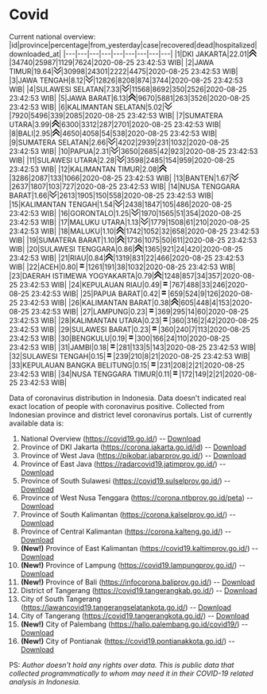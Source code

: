 # Covid
Current national overview:
|id|province|percentage|from_yesterday|case|recovered|dead|hospitalized|downloaded_at|
|---|---|---|---|---|---|---|---|---|
|1|DKI JAKARTA|22.01|![up](https://github.com/ariefrachmannn/covid/raw/master/img/rsz_img_186982.png)|34740|25987|1129|7624|2020-08-25 23:42:53 WIB|
|2|JAWA TIMUR|19.64|![down](https://github.com/ariefrachmannn/covid/raw/master/img/rsz_down.png)|30998|24301|2222|4475|2020-08-25 23:42:53 WIB|
|3|JAWA TENGAH|8.12|![down](https://github.com/ariefrachmannn/covid/raw/master/img/rsz_down.png)|12826|8208|874|3744|2020-08-25 23:42:53 WIB|
|4|SULAWESI SELATAN|7.33|![down](https://github.com/ariefrachmannn/covid/raw/master/img/rsz_down.png)|11568|8692|350|2526|2020-08-25 23:42:53 WIB|
|5|JAWA BARAT|6.13|![up](https://github.com/ariefrachmannn/covid/raw/master/img/rsz_img_186982.png)|9670|5881|263|3526|2020-08-25 23:42:53 WIB|
|6|KALIMANTAN SELATAN|5.02|![down](https://github.com/ariefrachmannn/covid/raw/master/img/rsz_down.png)|7920|5496|339|2085|2020-08-25 23:42:53 WIB|
|7|SUMATERA UTARA|3.99|![up](https://github.com/ariefrachmannn/covid/raw/master/img/rsz_img_186982.png)|6300|3312|287|2701|2020-08-25 23:42:53 WIB|
|8|BALI|2.95|![up](https://github.com/ariefrachmannn/covid/raw/master/img/rsz_img_186982.png)|4650|4058|54|538|2020-08-25 23:42:53 WIB|
|9|SUMATERA SELATAN|2.66|![down](https://github.com/ariefrachmannn/covid/raw/master/img/rsz_down.png)|4202|2939|231|1032|2020-08-25 23:42:53 WIB|
|10|PAPUA|2.31|![down](https://github.com/ariefrachmannn/covid/raw/master/img/rsz_down.png)|3650|2685|42|923|2020-08-25 23:42:53 WIB|
|11|SULAWESI UTARA|2.28|![down](https://github.com/ariefrachmannn/covid/raw/master/img/rsz_down.png)|3598|2485|154|959|2020-08-25 23:42:53 WIB|
|12|KALIMANTAN TIMUR|2.08|![up](https://github.com/ariefrachmannn/covid/raw/master/img/rsz_img_186982.png)|3286|2087|133|1066|2020-08-25 23:42:53 WIB|
|13|BANTEN|1.67|![down](https://github.com/ariefrachmannn/covid/raw/master/img/rsz_down.png)|2637|1807|103|727|2020-08-25 23:42:53 WIB|
|14|NUSA TENGGARA BARAT|1.66|![down](https://github.com/ariefrachmannn/covid/raw/master/img/rsz_down.png)|2613|1905|150|558|2020-08-25 23:42:53 WIB|
|15|KALIMANTAN TENGAH|1.54|![down](https://github.com/ariefrachmannn/covid/raw/master/img/rsz_down.png)|2438|1847|105|486|2020-08-25 23:42:53 WIB|
|16|GORONTALO|1.25|![down](https://github.com/ariefrachmannn/covid/raw/master/img/rsz_down.png)|1970|1565|51|354|2020-08-25 23:42:53 WIB|
|17|MALUKU UTARA|1.13|![down](https://github.com/ariefrachmannn/covid/raw/master/img/rsz_down.png)|1779|1508|61|210|2020-08-25 23:42:53 WIB|
|18|MALUKU|1.10|![up](https://github.com/ariefrachmannn/covid/raw/master/img/rsz_img_186982.png)|1742|1052|32|658|2020-08-25 23:42:53 WIB|
|19|SUMATERA BARAT|1.10|![up](https://github.com/ariefrachmannn/covid/raw/master/img/rsz_img_186982.png)|1736|1075|50|611|2020-08-25 23:42:53 WIB|
|20|SULAWESI TENGGARA|0.86|![up](https://github.com/ariefrachmannn/covid/raw/master/img/rsz_img_186982.png)|1365|921|24|420|2020-08-25 23:42:53 WIB|
|21|RIAU|0.84|![up](https://github.com/ariefrachmannn/covid/raw/master/img/rsz_img_186982.png)|1319|831|22|466|2020-08-25 23:42:53 WIB|
|22|ACEH|0.80|![equal](https://github.com/ariefrachmannn/covid/raw/master/img/rsz_equal.png)|1261|191|38|1032|2020-08-25 23:42:53 WIB|
|23|DAERAH ISTIMEWA YOGYAKARTA|0.79|![up](https://github.com/ariefrachmannn/covid/raw/master/img/rsz_img_186982.png)|1248|857|34|357|2020-08-25 23:42:53 WIB|
|24|KEPULAUAN RIAU|0.49|![equal](https://github.com/ariefrachmannn/covid/raw/master/img/rsz_equal.png)|767|488|33|246|2020-08-25 23:42:53 WIB|
|25|PAPUA BARAT|0.42|![equal](https://github.com/ariefrachmannn/covid/raw/master/img/rsz_equal.png)|659|524|9|126|2020-08-25 23:42:53 WIB|
|26|KALIMANTAN BARAT|0.38|![up](https://github.com/ariefrachmannn/covid/raw/master/img/rsz_img_186982.png)|605|448|4|153|2020-08-25 23:42:53 WIB|
|27|LAMPUNG|0.23|![equal](https://github.com/ariefrachmannn/covid/raw/master/img/rsz_equal.png)|369|295|14|60|2020-08-25 23:42:53 WIB|
|28|KALIMANTAN UTARA|0.23|![equal](https://github.com/ariefrachmannn/covid/raw/master/img/rsz_equal.png)|360|316|2|42|2020-08-25 23:42:53 WIB|
|29|SULAWESI BARAT|0.23|![equal](https://github.com/ariefrachmannn/covid/raw/master/img/rsz_equal.png)|360|240|7|113|2020-08-25 23:42:53 WIB|
|30|BENGKULU|0.19|![equal](https://github.com/ariefrachmannn/covid/raw/master/img/rsz_equal.png)|300|166|24|110|2020-08-25 23:42:53 WIB|
|31|JAMBI|0.18|![equal](https://github.com/ariefrachmannn/covid/raw/master/img/rsz_equal.png)|281|133|5|143|2020-08-25 23:42:53 WIB|
|32|SULAWESI TENGAH|0.15|![equal](https://github.com/ariefrachmannn/covid/raw/master/img/rsz_equal.png)|239|210|8|21|2020-08-25 23:42:53 WIB|
|33|KEPULAUAN BANGKA BELITUNG|0.15|![equal](https://github.com/ariefrachmannn/covid/raw/master/img/rsz_equal.png)|231|208|2|21|2020-08-25 23:42:53 WIB|
|34|NUSA TENGGARA TIMUR|0.11|![equal](https://github.com/ariefrachmannn/covid/raw/master/img/rsz_equal.png)|172|149|2|21|2020-08-25 23:42:53 WIB|

Data of coronavirus distribution in Indonesia. Data doesn't indicated real exact location of people with coronavirus positive. Collected from Indonesian province and district level coronavirus portals. List of currently available data is:
1. National Overview (https://covid19.go.id/) -- [Download](https://www.dropbox.com/s/66ly270fw4y76fx/covid_nasional.csv?dl=0)
2. Province of DKI Jakarta (https://corona.jakarta.go.id/id) -- [Download](https://riwayat-file-covid-19-dki-jakarta-jakartagis.hub.arcgis.com/)
3. Province of West Java (https://pikobar.jabarprov.go.id/) -- [Download](https://www.dropbox.com/s/alg0zp60fylq6cn/covid_jabar.csv?dl=0)
4. Province of East Java (https://radarcovid19.jatimprov.go.id/) -- [Download](https://www.dropbox.com/sh/e7vtgcnl4ckbvr4/AADo9UMRDZvrhHn66qTHZOvNa?dl=0)
5. Province of South Sulawesi (https://covid19.sulselprov.go.id/) -- [Download](https://www.dropbox.com/s/z5ek23lwcztj7z7/covid_sulsel.csv?dl=0)
6. Province of West Nusa Tenggara (https://corona.ntbprov.go.id/peta) -- [Download](https://www.dropbox.com/s/4p2k93n42xx0c00/covid_ntb.csv?dl=0)
7. Province of South Kalimantan (https://corona.kalselprov.go.id/) -- [Download](https://www.dropbox.com/sh/7aa2kvz8lb04pzz/AADH1Oj5oFMw2mp-D3JStPRsa?dl=0)
8. Province of Central Kalimantan (https://corona.kalteng.go.id/) -- [Download](https://www.dropbox.com/s/9q01v5r3ys2ozk4/covid_kalteng.csv?dl=0)
9. **(New!)** Province of East Kalimantan (https://covid19.kaltimprov.go.id/) -- [Download](https://www.dropbox.com/sh/qhpxj532nm80goa/AAB6ek_fp1__ieTR0TFQpfIga?dl=0)
10. **(New!)** Province of Lampung (https://covid19.lampungprov.go.id/) -- [Download](https://www.dropbox.com/s/ecuew6oa9kzwqwx/covid_lampung.csv?dl=0)
11. **(New!)** Province of Bali (https://infocorona.baliprov.go.id/) -- [Download](https://www.dropbox.com/sh/iceiwun4ufttmiu/AAC7dSRMpfTjPI1Lfzw-LeCUa?dl=0)
12. District of Tangerang (https://covid19.tangerangkab.go.id/) -- [Download](https://www.dropbox.com/sh/yxovyy6sy5bnz4p/AACZzVHinisKmz8oQWyQJ3nua?dl=0)
13. City of South Tangerang (https://lawancovid19.tangerangselatankota.go.id/) -- [Download](https://www.dropbox.com/s/zlvxo4ivswdzmle/covid_tangsel.csv?dl=0)
14. City of Tangerang (https://covid19.tangerangkota.go.id/) -- [Download](https://www.dropbox.com/s/e53224kvdrpjzy0/covid_tangkot.csv?dl=0)
15. **(New!)** City of Palembang (https://hallo.palembang.go.id/covid19/) -- [Download](https://www.dropbox.com/sh/oj17bhwhlpjht9e/AABZEG-OiaSaFvikATDx6coEa?dl=0)
16. **(New!)** City of Pontianak (https://covid19.pontianakkota.go.id/) -- [Download](https://www.dropbox.com/sh/66if3y4ly51j4sh/AADQ-zwLGa7Kz4ZzJgDw2-3na?dl=0)

PS: *Author doesn't hold any rights over data. This is public data that collected programmatically to whom may need it in their COVID-19 related analysis in Indonesia.*
